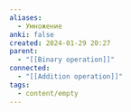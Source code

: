 ```yaml
---
aliases:
  - Умножение
anki: false
created: 2024-01-29 20:27
parent:
  - "[[Binary operation]]"
connected:
  - "[[Addition operation]]"
tags:
  - content/empty
---
```
















